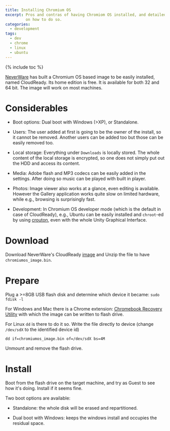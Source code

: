 ```yaml
---
title: Installing Chromium OS
excerpt: Pros and contras of having Chromiom OS installed, and detailed instructions
         on how to do so.
categories:
  - development
tags:
  - dev
  - chrome
  - linux
  - ubuntu
---
```


{% include toc %}

[NeverWare](http://www.neverware.com) has built a Chromium OS based image to be
easily installed, named CloudReady. Its home edition is free. It is available
for both 32 and 64 bit. The image will work on most machines.

# Considerables

- Boot options: Dual boot with Windows (>XP), or Standalone.

- Users: The user added at first is going to be the owner of the install, so it
  cannot be removed. Another users can be added too but those can be easily
  removed too.

- Local storage: Everything under `Downloads` is locally stored. The whole
  content of the local storage is encrypted, so one does not simply put out the
  HDD and access its content.

- Media: Adobe flash and MP3 codecs can be easily added in the settings. After
  doing so music can be played with built in player.

- Photos: Image viewer also works at a glance, even editing is available.
  However the Gallery application works quite slow on limited hardware, while
  e.g., browsing is surprisingly fast.

- Development: In Chromium OS developer mode (which is the default in case of
  CloudReady), e.g., Ubuntu can be easily installed and `chroot`-ed by using
  [crouton](https://github.com/dnschneid/crouton), even with the whole Unity
  Graphical Interface.


# Download

Download NeverWare's CloudReady [image](https://www.neverware.com/freedownload)
and Unzip the file to have `chromiumos_image.bin`.


# Prepare

Plug a >=8GB USB flash disk and determine which device it became:
`sudo fdisk -l`

For Windows and Mac there is a Chrome extension: [Chromebook Recovery
Utility](https://chrome.google.com/webstore/detail/chromebook-recovery-utili/jndclpdbaamdhonoechobihbbiimdgai?hl=en)
with which the image can be written to flash drive.

For Linux `dd` is there to do it so. Write the file directly to device (change
`/dev/sdX` to the identified device id)

`dd if=chromiumos_image.bin of=/dev/sdX bs=4M`

Unmount and remove the flash drive.


# Install

Boot from the flash drive on the target machine, and try as Guest to see how
it's doing. Install if it seems fine.

Two boot options are available:

- Standalone: the whole disk will be erased and repartitioned.

- Dual boot with Windows: keeps the windows install and occupies the residual
  space.
